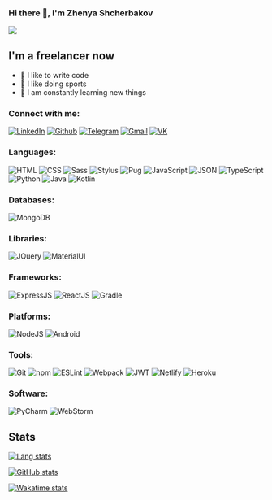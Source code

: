 ### Hi there 👋, I'm Zhenya Shcherbakov
![](https://komarev.com/ghpvc/?username=IIPEKOLICT)

## I'm a freelancer now
- 💪 I like to write code
- 🎉 I like doing sports
- 🥅 I am constantly learning new things

### Connect with me:
[![LinkedIn](https://img.shields.io/badge/LinkedIn-0077B5?style=for-the-badge&logo=linkedin&logoColor=white)](https://www.linkedin.com/in/iipekolict/)
[![Github](https://img.shields.io/badge/GitHub-100000?style=for-the-badge&logo=github&logoColor=white)](https://github.com/IIPEKOLICT)
[![Telegram](https://img.shields.io/badge/Telegram-2CA5E0?style=for-the-badge&logo=telegram&logoColor=white)](https://t.me/IIPEKOLICT)
[![Gmail](https://img.shields.io/badge/Gmail-D14836?style=for-the-badge&logo=gmail&logoColor=white)](mailto:iipekolict@gmail.com)
[![VK](https://img.shields.io/badge/вконтакте-%232E87FB.svg?&style=for-the-badge&logo=vk&logoColor=white)](https://vk.com/iipek0lict)

### Languages:
![HTML](https://img.shields.io/badge/HTML5-E34F26?style=for-the-badge&logo=html5&logoColor=white)
![CSS](https://img.shields.io/badge/CSS3-1572B6?style=for-the-badge&logo=css3&logoColor=white)
![Sass](https://img.shields.io/badge/Sass-CC6699?style=for-the-badge&logo=sass&logoColor=white)
![Stylus](https://img.shields.io/badge/Stylus-333333?style=for-the-badge&logo=stylus&logoColor=white)
![Pug](https://img.shields.io/badge/Pug-E3C29B?style=for-the-badge&logo=pug&logoColor=black)
![JavaScript](https://img.shields.io/badge/JavaScript-323330?style=for-the-badge&logo=javascript&logoColor=F7DF1E)
![JSON](https://img.shields.io/badge/json-5E5C5C?style=for-the-badge&logo=json&logoColor=white)
![TypeScript](https://img.shields.io/badge/TypeScript-007ACC?style=for-the-badge&logo=typescript&logoColor=white)
![Python](https://img.shields.io/badge/Python-3776AB?style=for-the-badge&logo=python&logoColor=white)
![Java](https://img.shields.io/badge/Java-ED8B00?style=for-the-badge&logo=java&logoColor=white)
![Kotlin](https://img.shields.io/badge/Kotlin-0095D5?&style=for-the-badge&logo=kotlin&logoColor=white)

### Databases:
![MongoDB](https://img.shields.io/badge/MongoDB-white?style=for-the-badge&logo=mongodb&logoColor=4EA94B)

### Libraries:
![JQuery](https://img.shields.io/badge/jQuery-0769AD?style=for-the-badge&logo=jquery&logoColor=white)
![MaterialUI](https://img.shields.io/badge/Material--UI-0081CB?style=for-the-badge&logo=material-ui&logoColor=white)

### Frameworks:
![ExpressJS](https://img.shields.io/badge/Express.js-000000?style=for-the-badge&logo=express&logoColor=whit)
![ReactJS](https://img.shields.io/badge/React-20232A?style=for-the-badge&logo=react&logoColor=61DAFB)
![Gradle](https://img.shields.io/badge/gradle-02303A?style=for-the-badge&logo=gradle&logoColor=white)

### Platforms:
![NodeJS](https://img.shields.io/badge/Node.js-339933?style=for-the-badge&logo=nodedotjs&logoColor=white)
![Android](https://img.shields.io/badge/Android-3DDC84?style=for-the-badge&logo=android&logoColor=white)

### Tools:
![Git](https://img.shields.io/badge/Git-F05032?style=for-the-badge&logo=git&logoColor=white)
![npm](https://img.shields.io/badge/npm-CB3837?style=for-the-badge&logo=npm&logoColor=white)
![ESLint](https://img.shields.io/badge/eslint-3A33D1?style=for-the-badge&logo=eslint&logoColor=white)
![Webpack](https://img.shields.io/badge/Webpack-8DD6F9?style=for-the-badge&logo=Webpack&logoColor=white)
![JWT](https://img.shields.io/badge/JWT-000000?style=for-the-badge&logo=JSON%20web%20tokens&logoColor=white)
![Netlify](https://img.shields.io/badge/Netlify-00C7B7?style=for-the-badge&logo=netlify&logoColor=white)
![Heroku](https://img.shields.io/badge/Heroku-430098?style=for-the-badge&logo=heroku&logoColor=white)

### Software:
![PyCharm](https://img.shields.io/badge/PyCharm-000000.svg?&style=for-the-badge&logo=PyCharm&logoColor=white)
![WebStorm](https://img.shields.io/badge/WebStorm-000000?style=for-the-badge&logo=WebStorm&logoColor=white)

<!--
<details>
    <summary style="font-size: 2em; font-weight: bold">Stats</summary>
    <a href="https://github.com/anuraghazra/github-readme-stats">
        <img src="https://github-readme-stats.vercel.app/api/top-langs/?username=IIPEKOLICT&theme=dark&langs_count=10&layout=compact" alt="Lang stats">
        <br>
        <img src="https://github-readme-stats.vercel.app/api?username=IIPEKOLICT&theme=dark" alt="Github stats">
        <br>
        <img src="https://github-readme-stats.vercel.app/api/wakatime?username=Shcherbakov&theme=dark&layout=compact" alt="Wakatime stats">
    </a>
</details>
-->

## Stats
[![Lang stats](https://github-readme-stats.vercel.app/api/top-langs/?username=IIPEKOLICT&theme=dark&langs_count=10&layout=compact)](https://github.com/anuraghazra/github-readme-stats)

[![GitHub stats](https://github-readme-stats.vercel.app/api?username=IIPEKOLICT&theme=dark)](https://github.com/anuraghazra/github-readme-stats)

[![Wakatime stats](https://github-readme-stats.vercel.app/api/wakatime?username=Shcherbakov&theme=dark&layout=compact)](https://github.com/anuraghazra/github-readme-stats)

